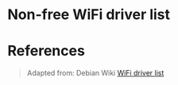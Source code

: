 # Non-free WiFi driver list

# References

> Adapted from: Debian Wiki
> [WiFi driver list][1]

<!-- REFERENCES -->

[1]:https://wiki.debian.org/WiFi
